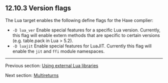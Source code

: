 ## 12.10.3 Version flags

The Lua target enables the following define flags for the Haxe complier:

* `-D lua_ver` Enable special features for a specific Lua version. Currently, this flag will enable extern methods that are specific to certain versions (e.g. table.pack in Lua > 5.2).
* `-D luajit` Enable special features for LuaJIT.  Currently this flag will enable the `jit` and `ffi` module namespaces.

---

Previous section: [Using external Lua libraries](target-lua-external-libraries.md)

Next section: [Multireturns](target-lua-multireturns.md)